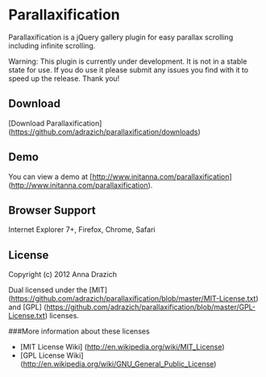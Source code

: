 Parallaxification
===

Parallaxification is a jQuery gallery plugin for easy parallax scrolling including infinite scrolling.

Warning: This plugin is currently under development. It is not in a stable state for use. If you do use it please submit any issues you find with it to speed up the release. Thank you!

Download
---

[Download Parallaxification] (https://github.com/adrazich/parallaxification/downloads)

Demo
---

You can view a demo at [http://www.initanna.com/parallaxification] (http://www.initanna.com/parallaxification).

Browser Support
---
Internet Explorer 7+, Firefox, Chrome, Safari

License
---

Copyright (c) 2012 Anna Drazich

Dual licensed under the [MIT] (https://github.com/adrazich/parallaxification/blob/master/MIT-License.txt) and [GPL] (https://github.com/adrazich/parallaxification/blob/master/GPL-License.txt) licenses.

###More information about these licenses
  - [MIT License Wiki] (http://en.wikipedia.org/wiki/MIT_License) 
  - [GPL License Wiki] (http://en.wikipedia.org/wiki/GNU_General_Public_License)